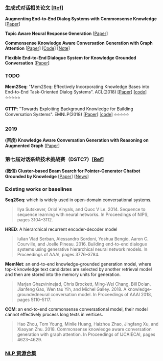 ### 生成式对话相关论文 [[Ref](https://www.jianshu.com/p/e6b58994c063)]
__Augmenting End-to-End Dialog Systems with Commonsense Knowledge__ [[Paper](https://arxiv.org/pdf/1709.05453.pdf)]

__Topic Aware Neural Response Generation__ [[Paper](https://arxiv.org/pdf/1606.08340.pdf)]

__Commonsense Knowledge Aware Conversation Generation with Graph Attention__ [[Paper](https://www.ijcai.org/proceedings/2018/0643.pdf)] [[Code](https://github.com/tuxchow/ccm)] [[Note](https://blog.csdn.net/tMb8Z9Vdm66wH68VX1/article/details/81518247)]

__Flexible End-to-End Dialogue System for Knowledge Grounded Conversation__ [[Paper](https://arxiv.org/pdf/1709.04264.pdf)]

### TODO
**Mem2Seq**: "Mem2Seq: Effectively Incorporating Knowledge Bases into End-to-End Task-Oriented Dialog Systems". ACL(2018) [[Paper]](https://arxiv.org/pdf/1804.08217v3.pdf) [[code]](https://github.com/HLTCHKUST/Mem2Seq) :star::star::star::star::star:

**GTTP**: "Towards Exploiting Background Knowledge for Building Conversation Systems". EMNLP(2018)  [[Paper]](https://arxiv.org/pdf/1809.08205v1.pdf) [[code]](https://github.com/nikitacs16/Holl-E) :star::star::star::star::star:

### 2019
__(百度) Knowledge Aware Conversation Generation with Reasoning on Augmented Graph__ [[Paper](https://arxiv.org/pdf/1903.10245v1.pdf)]

### 第七届对话系统技术挑战赛（DSTC7）[[Ref](http://workshop.colips.org/dstc7/)]
__(微信) Cluster-based Beam Search for Pointer-Generator Chatbot Grounded by Knowledge__ [[Paper](http://workshop.colips.org/dstc7/papers/03.pdf)] [[News](https://mp.weixin.qq.com/s/Jnp6jmy-8lloI7p4dAofKg)]

### Existing works or baselines

**Seq2Seq**: which is widely used in open-domain conversational systems. 

> Ilya Sutskever, Oriol Vinyals, and Quoc V Le. 2014. Sequence to sequence learning with neural networks. In Proceedings of NIPS, pages 3104–3112.

**HRED**:  A hierarchical recurrent encoder-decoder model

> Iulian Vlad Serban, Alessandro Sordoni, Yoshua Bengio, Aaron C. Courville, and Joelle Pineau. 2016. Building end-to-end dialogue systems using generative hierarchical neural network models. In Proceedings of AAAI, pages 3776–3784.

**MemNet**: an end-to-end knowledge-grounded generation model, where top-k knowledge text candidates are selected by another retrieval model and then are stored into the memory units for generation. 

> Marjan Ghazvininejad, Chris Brockett, Ming-Wei Chang, Bill Dolan, Jianfeng Gao, Wen tau Yih, and Michel Galley. 2018. A knowledge-groundedneural conversation model. In Proceedings of AAAI 2018, pages 5110–5117.

**CCM**: an end-to-end commonsense conversational model, their model cannot effectively process long texts in vertices.

> Hao Zhou, Tom Young, Minlie Huang, Haizhou Zhao, Jingfang Xu, and Xiaoyan Zhu. 2018. Commonsense knowledge aware conversation generation with graph attention. In Proceedings of IJCAIECAI, pages 4623–4629. 

### [NLP 资源合集](NLP.md)
